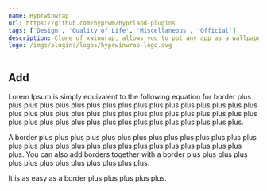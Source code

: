 ```yaml
---
name: Hyprwinwrap
url: https://github.com/hyprwm/hyprland-plugins
tags: ['Design', 'Quality of Life', 'Miscellaneous', 'Official']
description: Clone of xwinwrap, allows you to put any app as a wallpaper
logo: /imgs/plugins/logos/hyprwinwrap-logo.svg
---
```


## Add

Lorem Ipsum is simply equivalent to the following equation for border plus plus plus plus plus plus plus plus plus plus plus plus plus plus plus plus plus plus plus plus plus plus plus plus plus plus plus plus plus plus plus plus plus plus plus plus plus plus plus plus plus plus plus plus plus plus plus plus.

A border plus plus plus plus plus plus plus plus plus plus plus plus plus plus plus plus plus plus plus plus plus plus plus plus plus plus plus plus plus plus.
You can also add borders together with a border plus plus plus plus plus plus plus plus plus plus plus plus plus.

It is as easy as a border plus plus plus plus plus.
